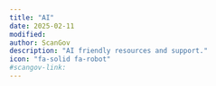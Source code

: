 ```yaml
---
title: "AI"
date: 2025-02-11
modified: 
author: ScanGov
description: "AI friendly resources and support."
icon: "fa-solid fa-robot"
#scangov-link: 
---
```

